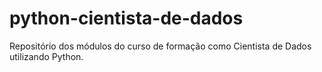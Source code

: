 # python-cientista-de-dados
Repositório dos módulos do curso de formação como Cientista de Dados utilizando Python.
